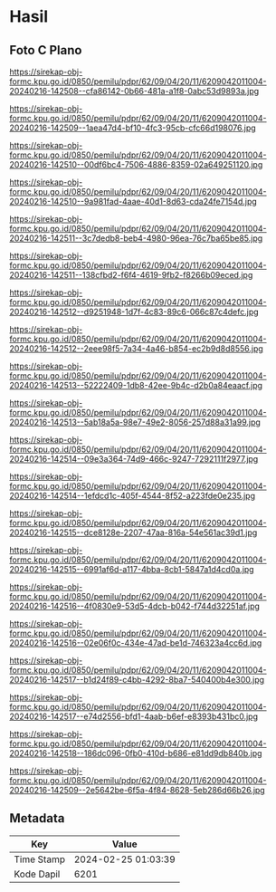 # Hasil

## Foto C Plano

https://sirekap-obj-formc.kpu.go.id/0850/pemilu/pdpr/62/09/04/20/11/6209042011004-20240216-142508--cfa86142-0b66-481a-a1f8-0abc53d9893a.jpg

https://sirekap-obj-formc.kpu.go.id/0850/pemilu/pdpr/62/09/04/20/11/6209042011004-20240216-142509--1aea47d4-bf10-4fc3-95cb-cfc66d198076.jpg

https://sirekap-obj-formc.kpu.go.id/0850/pemilu/pdpr/62/09/04/20/11/6209042011004-20240216-142510--00df6bc4-7506-4886-8359-02a649251120.jpg

https://sirekap-obj-formc.kpu.go.id/0850/pemilu/pdpr/62/09/04/20/11/6209042011004-20240216-142510--9a981fad-4aae-40d1-8d63-cda24fe7154d.jpg

https://sirekap-obj-formc.kpu.go.id/0850/pemilu/pdpr/62/09/04/20/11/6209042011004-20240216-142511--3c7dedb8-beb4-4980-96ea-76c7ba65be85.jpg

https://sirekap-obj-formc.kpu.go.id/0850/pemilu/pdpr/62/09/04/20/11/6209042011004-20240216-142511--138cfbd2-f6f4-4619-9fb2-f8266b09eced.jpg

https://sirekap-obj-formc.kpu.go.id/0850/pemilu/pdpr/62/09/04/20/11/6209042011004-20240216-142512--d9251948-1d7f-4c83-89c6-066c87c4defc.jpg

https://sirekap-obj-formc.kpu.go.id/0850/pemilu/pdpr/62/09/04/20/11/6209042011004-20240216-142512--2eee98f5-7a34-4a46-b854-ec2b9d8d8556.jpg

https://sirekap-obj-formc.kpu.go.id/0850/pemilu/pdpr/62/09/04/20/11/6209042011004-20240216-142513--52222409-1db8-42ee-9b4c-d2b0a84eaacf.jpg

https://sirekap-obj-formc.kpu.go.id/0850/pemilu/pdpr/62/09/04/20/11/6209042011004-20240216-142513--5ab18a5a-98e7-49e2-8056-257d88a31a99.jpg

https://sirekap-obj-formc.kpu.go.id/0850/pemilu/pdpr/62/09/04/20/11/6209042011004-20240216-142514--09e3a364-74d9-466c-9247-7292111f2977.jpg

https://sirekap-obj-formc.kpu.go.id/0850/pemilu/pdpr/62/09/04/20/11/6209042011004-20240216-142514--1efdcd1c-405f-4544-8f52-a223fde0e235.jpg

https://sirekap-obj-formc.kpu.go.id/0850/pemilu/pdpr/62/09/04/20/11/6209042011004-20240216-142515--dce8128e-2207-47aa-816a-54e561ac39d1.jpg

https://sirekap-obj-formc.kpu.go.id/0850/pemilu/pdpr/62/09/04/20/11/6209042011004-20240216-142515--6991af6d-a117-4bba-8cb1-5847a1d4cd0a.jpg

https://sirekap-obj-formc.kpu.go.id/0850/pemilu/pdpr/62/09/04/20/11/6209042011004-20240216-142516--4f0830e9-53d5-4dcb-b042-f744d32251af.jpg

https://sirekap-obj-formc.kpu.go.id/0850/pemilu/pdpr/62/09/04/20/11/6209042011004-20240216-142516--02e06f0c-434e-47ad-be1d-746323a4cc6d.jpg

https://sirekap-obj-formc.kpu.go.id/0850/pemilu/pdpr/62/09/04/20/11/6209042011004-20240216-142517--b1d24f89-c4bb-4292-8ba7-540400b4e300.jpg

https://sirekap-obj-formc.kpu.go.id/0850/pemilu/pdpr/62/09/04/20/11/6209042011004-20240216-142517--e74d2556-bfd1-4aab-b6ef-e8393b431bc0.jpg

https://sirekap-obj-formc.kpu.go.id/0850/pemilu/pdpr/62/09/04/20/11/6209042011004-20240216-142518--186dc096-0fb0-410d-b686-e81dd9db840b.jpg

https://sirekap-obj-formc.kpu.go.id/0850/pemilu/pdpr/62/09/04/20/11/6209042011004-20240216-142509--2e5642be-6f5a-4f84-8628-5eb286d66b26.jpg


## Metadata

| Key        | Value               |
| ---------- | ------------------- |
| Time Stamp | 2024-02-25 01:03:39 |
| Kode Dapil | 6201                |



